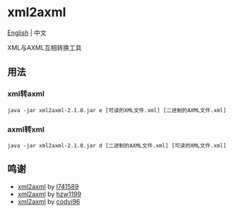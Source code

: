 # xml2axml

[English](README.md) | 中文

XML与AXML互相转换工具

## 用法

### xml转axml  

``` shell
java -jar xml2axml-2.1.0.jar e [可读的XML文件.xml] [二进制的AXML文件.xml]
```

### axml转xml

``` shell
java -jar xml2axml-2.1.0.jar d [二进制的AXML文件.xml] [可读的XML文件.xml]
```

## 鸣谢

- [xml2axml](https://github.com/l741589/xml2axml) by [l741589](https://github.com/l741589)
- [xml2axml](https://github.com/hzw1199/xml2axml) by [hzw1199](https://github.com/hzw1199)
- [xml2axml](https://github.com/codyi96/xml2axml) by [codyi96](https://github.com/codyi96)
